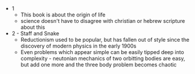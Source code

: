 - 1 
  - This book is about the origin of life
  - science doesn't have to disagree with christian or hebrew scripture about this
- 2 - Staff and Snake
  - Reductionism used to be popular, but has fallen out of style since the discovery of modern physics in the early 1900s
  - Even problems which appear simple can be easily tipped deep into complexity - neutonian mechanics of two orbitting bodies are easy, but add one more and the three body problem becomes chaotic